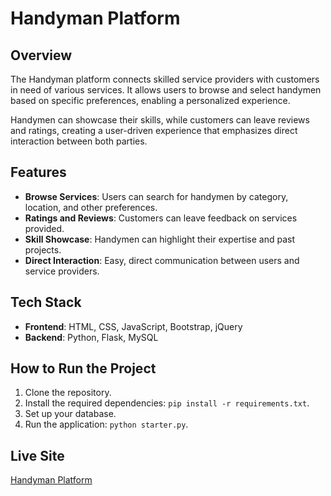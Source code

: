 # Handyman Platform

## Overview
The Handyman platform connects skilled service providers with customers in need of various services. It allows users to browse and select handymen based on specific preferences, enabling a personalized experience.

Handymen can showcase their skills, while customers can leave reviews and ratings, creating a user-driven experience that emphasizes direct interaction between both parties.

## Features
- **Browse Services**: Users can search for handymen by category, location, and other preferences.
- **Ratings and Reviews**: Customers can leave feedback on services provided.
- **Skill Showcase**: Handymen can highlight their expertise and past projects.
- **Direct Interaction**: Easy, direct communication between users and service providers.

## Tech Stack
- **Frontend**: HTML, CSS, JavaScript, Bootstrap, jQuery
- **Backend**: Python, Flask, MySQL

## How to Run the Project
1. Clone the repository.
2. Install the required dependencies: `pip install -r requirements.txt`.
3. Set up your database.
4. Run the application: `python starter.py`.

## Live Site
[Handyman Platform](https://oloruntobiga.pythonanywhere.com)

